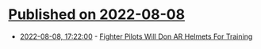# [Published on 2022-08-08](index.md)

* [2022-08-08, 17:22:00](https://tech.slashdot.org/story/22/08/08/1645256/fighter-pilots-will-don-ar-helmets-for-training?utm_source=rss1.0mainlinkanon&utm_medium=feed) - [Fighter Pilots Will Don AR Helmets For Training](https://tech.slashdot.org/story/22/08/08/1645256/fighter-pilots-will-don-ar-helmets-for-training?utm_source=rss1.0mainlinkanon&utm_medium=feed)
